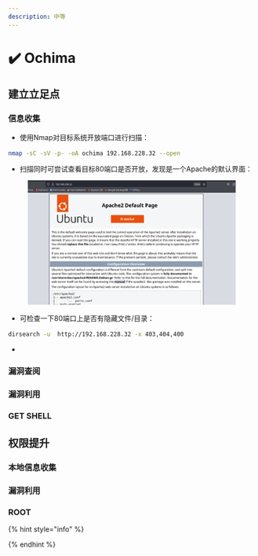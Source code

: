 ```yaml
---
description: 中等
---
```


# ✔️ Ochima

## 建立立足点

### 信息收集

* 使用Nmap对目标系统开放端口进行扫描：

```bash
nmap -sC -sV -p- -oA ochima 192.168.228.32 --open
```



* 扫描同时可尝试查看目标80端口是否开放，发现是一个Apache的默认界面：

<figure><img src="../.gitbook/assets/1 (15).png" alt=""><figcaption></figcaption></figure>

* 可检查一下80端口上是否有隐藏文件/目录：

```bash
dirsearch -u  http://192.168.228.32 -x 403,404,400
```



*













### 漏洞查阅







### 漏洞利用











### GET SHELL











## 权限提升

### 本地信息收集







### 漏洞利用











### ROOT











{% hint style="info" %}

{% endhint %}
